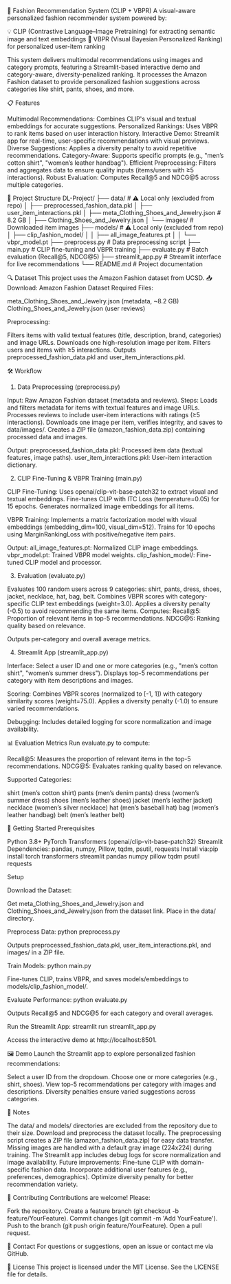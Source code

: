 👗 Fashion Recommendation System (CLIP + VBPR)
A visual-aware personalized fashion recommender system powered by:

💡 CLIP (Contrastive Language–Image Pretraining) for extracting semantic image and text embeddings
🧠 VBPR (Visual Bayesian Personalized Ranking) for personalized user-item ranking

This system delivers multimodal recommendations using images and category prompts, featuring a Streamlit-based interactive demo and category-aware, diversity-penalized ranking. It processes the Amazon Fashion dataset to provide personalized fashion suggestions across categories like shirt, pants, shoes, and more.

📋 Features

Multimodal Recommendations: Combines CLIP's visual and textual embeddings for accurate suggestions.
Personalized Rankings: Uses VBPR to rank items based on user interaction history.
Interactive Demo: Streamlit app for real-time, user-specific recommendations with visual previews.
Diverse Suggestions: Applies a diversity penalty to avoid repetitive recommendations.
Category-Aware: Supports specific prompts (e.g., "men’s cotton shirt", "women’s leather handbag").
Efficient Preprocessing: Filters and aggregates data to ensure quality inputs (items/users with ≥5 interactions).
Robust Evaluation: Computes Recall@5 and NDCG@5 across multiple categories.


📂 Project Structure
DL-Project/
├── data/                        # ⚠ Local only (excluded from repo)
│   ├── preprocessed_fashion_data.pkl
│   ├── user_item_interactions.pkl
│   ├── meta_Clothing_Shoes_and_Jewelry.json  # 8.2 GB
│   ├── Clothing_Shoes_and_Jewelry.json
│   └── images/                  # Downloaded item images
├── models/                      # ⚠ Local only (excluded from repo)
│   ├── clip_fashion_model/
│   │   ├── all_image_features.pt
│   │   └── vbpr_model.pt
├── preprocess.py                # Data preprocessing script
├── main.py                      # CLIP fine-tuning and VBPR training
├── evaluate.py                  # Batch evaluation (Recall@5, NDCG@5)
├── streamlit_app.py             # Streamlit interface for live recommendations
└── README.md                    # Project documentation


🔍 Dataset
This project uses the Amazon Fashion dataset from UCSD.
📥 Download: Amazon Fashion Dataset
Required Files:

meta_Clothing_Shoes_and_Jewelry.json (metadata, ~8.2 GB)
Clothing_Shoes_and_Jewelry.json (user reviews)

Preprocessing:

Filters items with valid textual features (title, description, brand, categories) and image URLs.
Downloads one high-resolution image per item.
Filters users and items with ≥5 interactions.
Outputs preprocessed_fashion_data.pkl and user_item_interactions.pkl.


🛠️ Workflow
1. Data Preprocessing (preprocess.py)

Input: Raw Amazon Fashion dataset (metadata and reviews).
Steps:
Loads and filters metadata for items with textual features and image URLs.
Processes reviews to include user-item interactions with ratings (≥5 interactions).
Downloads one image per item, verifies integrity, and saves to data/images/.
Creates a ZIP file (amazon_fashion_data.zip) containing processed data and images.


Output:
preprocessed_fashion_data.pkl: Processed item data (textual features, image paths).
user_item_interactions.pkl: User-item interaction dictionary.



2. CLIP Fine-Tuning & VBPR Training (main.py)

CLIP Fine-Tuning:
Uses openai/clip-vit-base-patch32 to extract visual and textual embeddings.
Fine-tunes CLIP with ITC Loss (temperature=0.05) for 15 epochs.
Generates normalized image embeddings for all items.


VBPR Training:
Implements a matrix factorization model with visual embeddings (embedding_dim=100, visual_dim=512).
Trains for 10 epochs using MarginRankingLoss with positive/negative item pairs.


Output:
all_image_features.pt: Normalized CLIP image embeddings.
vbpr_model.pt: Trained VBPR model weights.
clip_fashion_model/: Fine-tuned CLIP model and processor.



3. Evaluation (evaluate.py)

Evaluates 100 random users across 9 categories: shirt, pants, dress, shoes, jacket, necklace, hat, bag, belt.
Combines VBPR scores with category-specific CLIP text embeddings (weight=3.0).
Applies a diversity penalty (-0.5) to avoid recommending the same items.
Computes:
Recall@5: Proportion of relevant items in top-5 recommendations.
NDCG@5: Ranking quality based on relevance.


Outputs per-category and overall average metrics.

4. Streamlit App (streamlit_app.py)

Interface:
Select a user ID and one or more categories (e.g., "men’s cotton shirt", "women’s summer dress").
Displays top-5 recommendations per category with item descriptions and images.


Scoring:
Combines VBPR scores (normalized to [-1, 1]) with category similarity scores (weight=75.0).
Applies a diversity penalty (-1.0) to ensure varied recommendations.


Debugging: Includes detailed logging for score normalization and image availability.


📊 Evaluation Metrics
Run evaluate.py to compute:

Recall@5: Measures the proportion of relevant items in the top-5 recommendations.
NDCG@5: Evaluates ranking quality based on relevance.

Supported Categories:

shirt (men’s cotton shirt)
pants (men’s denim pants)
dress (women’s summer dress)
shoes (men’s leather shoes)
jacket (men’s leather jacket)
necklace (women’s silver necklace)
hat (men’s baseball hat)
bag (women’s leather handbag)
belt (men’s leather belt)


🚀 Getting Started
Prerequisites

Python 3.8+
PyTorch
Transformers (openai/clip-vit-base-patch32)
Streamlit
Dependencies: pandas, numpy, Pillow, tqdm, psutil, requests
Install via:pip install torch transformers streamlit pandas numpy pillow tqdm psutil requests



Setup

Download the Dataset:

Get meta_Clothing_Shoes_and_Jewelry.json and Clothing_Shoes_and_Jewelry.json from the dataset link.
Place in the data/ directory.


Preprocess Data:
python preprocess.py


Outputs preprocessed_fashion_data.pkl, user_item_interactions.pkl, and images/ in a ZIP file.


Train Models:
python main.py


Fine-tunes CLIP, trains VBPR, and saves models/embeddings to models/clip_fashion_model/.


Evaluate Performance:
python evaluate.py


Outputs Recall@5 and NDCG@5 for each category and overall averages.


Run the Streamlit App:
streamlit run streamlit_app.py


Access the interactive demo at http://localhost:8501.




🖼️ Demo
Launch the Streamlit app to explore personalized fashion recommendations:

Select a user ID from the dropdown.
Choose one or more categories (e.g., shirt, shoes).
View top-5 recommendations per category with images and descriptions.
Diversity penalties ensure varied suggestions across categories.


📝 Notes

The data/ and models/ directories are excluded from the repository due to their size. Download and preprocess the dataset locally.
The preprocessing script creates a ZIP file (amazon_fashion_data.zip) for easy data transfer.
Missing images are handled with a default gray image (224x224) during training.
The Streamlit app includes debug logs for score normalization and image availability.
Future improvements:
Fine-tune CLIP with domain-specific fashion data.
Incorporate additional user features (e.g., preferences, demographics).
Optimize diversity penalty for better recommendation variety.




🤝 Contributing
Contributions are welcome! Please:

Fork the repository.
Create a feature branch (git checkout -b feature/YourFeature).
Commit changes (git commit -m 'Add YourFeature').
Push to the branch (git push origin feature/YourFeature).
Open a pull request.


📧 Contact
For questions or suggestions, open an issue or contact me via GitHub.

📜 License
This project is licensed under the MIT License. See the LICENSE file for details.
